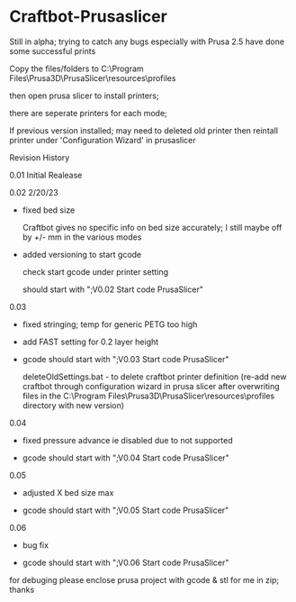 # Craftbot-Prusaslicer

Still in alpha; trying to catch any bugs especially with Prusa 2.5
have done some successful prints


Copy the files/folders to C:\Program Files\Prusa3D\PrusaSlicer\resources\profiles

then open prusa slicer to install printers;

there are seperate printers for each mode;


If previous version installed; may need to deleted old printer then reintall printer under 'Configuration Wizard' in prusaslicer


Revision History

0.01  Initial Realease

0.02  2/20/23
  - fixed bed size
   
      Craftbot gives no specific info on bed size accurately; I still maybe off by +/- mm in the various modes
      
      
  - added versioning to start gcode
  
      check start gcode under printer setting
      
      should start with ";V0.02 Start code PrusaSlicer"
      
 0.03
  - fixed stringing; temp for generic PETG too high    
	
  - add FAST setting for 0.2 layer height    
  
  - gcode should start with ";V0.03 Start code PrusaSlicer"
    
    
    deleteOldSettings.bat - to delete craftbot printer definition (re-add new craftbot through configuration wizard in prusa slicer after overwriting files in the C:\Program Files\Prusa3D\PrusaSlicer\resources\profiles directory with new version)

0.04

  - fixed pressure advance ie disabled due to not supported    
  
  - gcode should start with ";V0.04 Start code PrusaSlicer"

0.05

  - adjusted X bed size max    
  
  - gcode should start with ";V0.05 Start code PrusaSlicer"

0.06

  - bug fix    
  
  - gcode should start with ";V0.06 Start code PrusaSlicer"






for debuging please enclose prusa project with gcode & stl for me in zip;
thanks

